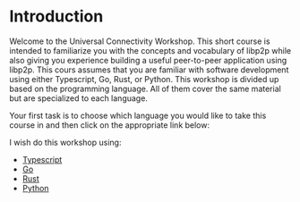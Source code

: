 # Introduction

Welcome to the Universal Connectivity Workshop. This short course is intended
to familiarize you with the concepts and vocabulary of libp2p while also giving
you experience building a useful peer-to-peer application using libp2p. This
cours assumes that you are familiar with software development using either
Typescript, Go, Rust, or Python. This workshop is divided up based on the
programming language. All of them cover the same material but are specialized
to each language.

Your first task is to choose which language you would like to take this course
in and then click on the appropriate link below:

I wish do this workshop using:
* [Typescript](./typescript.md)
* [Go](./go.md)
* [Rust](./rust.md)
* [Python](./python.md)

